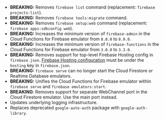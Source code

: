 * **BREAKING:** Removes `firebase list` command (replacement: `firebase projects:list`).
* **BREAKING:** Removes `firebase tools:migrate` command.
* **BREAKING:** Removes `firebase setup:web` command (replacement: `firebase apps:sdkconfig web`).
* **BREAKING:** Increases the minimum version of `firebase-admin` in the Cloud Functions for Firebase emulator from `8.0.0` to `8.9.0`.
* **BREAKING:** Increases the minimum version of `firebase-functions` in the Cloud Functions for Firebase emulator from `3.0.0` to `3.3.0`.
* **BREAKING:** Removes support for top-level Firebase Hosting config in `firebase.json`. [Firebase Hosting configuration](https://firebase.google.com/docs/hosting/full-config) must be under the `hosting` key in `firebase.json`.
* **BREAKING:** `firebase serve` can no longer start the Cloud Firestore or Realtime Database emulators.
* **BREAKING:** Unifies the Cloud Functions for Firebase emulator within `firebase serve` and `firebase emulators:start`.
* **BREAKING**: Removes support for separate WebChannel port in the Cloud Firestore emulator. Use the main port instead.
* Updates underlying logging infrastructure.
* Replaces deprecated `google-auto-auth` package with `google-auth-library`.
